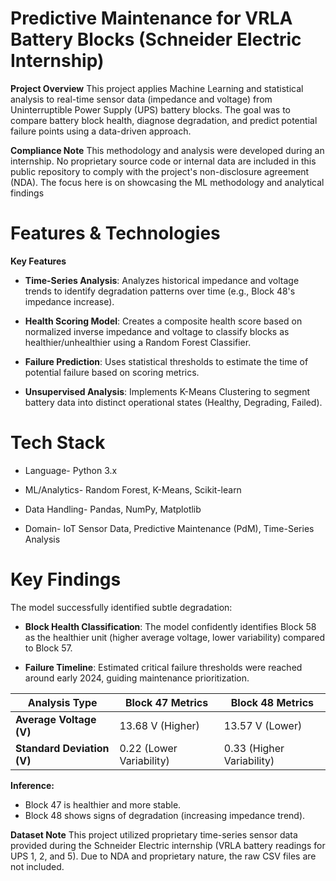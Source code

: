 # Predictive Maintenance for VRLA Battery Blocks (Schneider Electric Internship)
**Project Overview**
This project applies Machine Learning and statistical analysis to real-time sensor data (impedance and voltage) from Uninterruptible Power Supply (UPS) battery blocks. The goal was to compare battery block health, diagnose degradation, and predict potential failure points using a data-driven approach.

**Compliance Note**
This methodology and analysis were developed during an internship. No proprietary source code or internal data are included in this public repository to comply with the project's non-disclosure agreement (NDA). The focus here is on showcasing the ML methodology and analytical findings

# Features & Technologies
**Key Features**
* **Time-Series Analysis**: Analyzes historical impedance and voltage trends to identify degradation patterns over time (e.g., Block 48's impedance increase).

* **Health Scoring Model**: Creates a composite health score based on normalized inverse impedance and voltage to classify blocks as healthier/unhealthier using a Random Forest Classifier.

* **Failure Prediction**: Uses statistical thresholds to estimate the time of potential failure based on scoring metrics.

* **Unsupervised Analysis**: Implements K-Means Clustering to segment battery data into distinct operational states (Healthy, Degrading, Failed).

# Tech Stack

* Language- Python 3.x

* ML/Analytics- Random Forest, K-Means, Scikit-learn

* Data Handling- Pandas, NumPy, Matplotlib

* Domain- IoT Sensor Data, Predictive Maintenance (PdM), Time-Series Analysis

# Key Findings
The model successfully identified subtle degradation:

* **Block Health Classification**: The model confidently identifies Block 58 as the healthier unit (higher average voltage, lower variability) compared to Block 57.

* **Failure Timeline**: Estimated critical failure thresholds were reached around early 2024, guiding maintenance prioritization.

| Analysis Type            | Block 47 Metrics         | Block 48 Metrics         |
|--------------------------|--------------------------|--------------------------|
| **Average Voltage (V)**  | 13.68 V (Higher)         | 13.57 V (Lower)          |
| **Standard Deviation (V)** | 0.22 (Lower Variability) | 0.33 (Higher Variability) |

**Inference:**  
- Block 47 is healthier and more stable.  
- Block 48 shows signs of degradation (increasing impedance trend).  


**Dataset Note**
This project utilized proprietary time-series sensor data provided during the Schneider Electric internship (VRLA battery readings for UPS 1, 2, and 5). Due to NDA and proprietary nature, the raw CSV files are not included.
